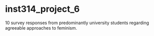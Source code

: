 # inst314_project_6
10 survey responses from predominantly university students regarding agreeable approaches to feminism.
